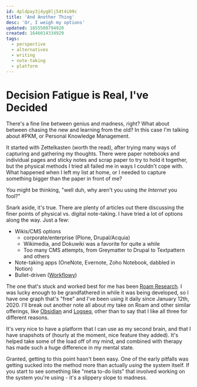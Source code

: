 ```yaml
---
id: 4pldpay3j4yg8lj54t4i09c
title: 'And Another Thing'
desc: 'Or, I weigh my options'
updated: 1655508794920
created: 1646014334929
tags:
  - perspective
  - alternatives
  - writing
  - note-taking
  - platform
---
```


# Decision Fatigue is Real, I've Decided

There's a fine line between genius and madness, right? What about between chasing the new and learning from the old? In this case I'm talking about #PKM, or Personal Knowledge Management.

It started with Zettelkasten (worth the read), after trying many ways of capturing and gathering my thoughts. There were paper notebooks and individual pages and sticky notes and scrap paper to try to hold it together, but the physical methods I tried all failed me in ways I couldn't cope with. What happened when I left my list at home, or I needed to capture something bigger than the paper in front of me?

You might be thinking, "well duh, why aren't you using _the Internet_ you fool?"

Snark aside, it's true. There are plenty of articles out there discussing the finer points of physical vs. digital note-taking. I have tried a lot of options along the way. Just a few:

- Wikis/CMS options
  - corporate/enterprise (Plone, Drupal/Acquia)
  - Wikimedia, and Dokuwiki was a favorite for quite a while
  - Too many CMS attempts, from Greymatter to Drupal to Textpattern and others
- Note-taking apps (OneNote, Evernote, Zoho Notebook, dabbled in Notion)
- Bullet-driven ([Workflowy](https://workflowy.com/))

The one that's stuck and worked best for me has been [Roam Research](https://roamresearch.com/). I was lucky enough to be grandfathered in while it was being developed, so I have one graph that's "free" and I've been using it daily since January 12th, 2020. I'll break out another note all about my take on Roam and other similar offerings, like [Obsidian](https://obsidian.md/) and [Logseq](https://logseq.com/), other than to say that I like all three for different reasons.

It's very nice to have a platform that I can use as my second brain, and that I have snapshots of (hourly at the moment, nice feature they added). It's helped take some of the load off of my mind, and combined with therapy has made such a huge difference in my mental state.

Granted, getting to this point hasn't been easy. One of the early pitfalls was getting sucked into the method more than actually _using_ the system itself. If you start to see something like "meta to-do lists" that involved working on the system you're using - it's a slippery slope to madness.
